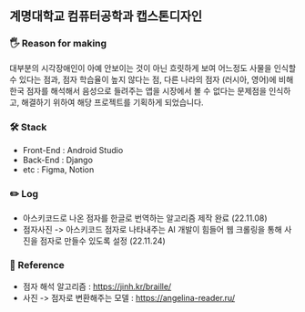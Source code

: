 ## 계명대학교 컴퓨터공학과 캡스톤디자인



### 🖐️ Reason for making

대부분의 시각장애인이 아예 안보이는 것이 아닌 흐릿하게 보여 어느정도 사물을 인식할 수 있다는 점과, 점자 학습율이 높지 않다는 점, 
다른 나라의 점자 (러시아, 영어)에 비해 한국 점자를 해석해서 음성으로 들려주는 앱을 시장에서 볼 수 없다는 문제점을 인식하고, 
해결하기 위하여 해당 프로젝트를 기획하게 되었습니다.

### 🛠️ Stack

- Front-End : Android Studio <br>
- Back-End : Django <br>
- etc : Figma, Notion


### ✏️ Log

- 아스키코드로 나온 점자를 한글로 번역하는 알고리즘 제작 완료 (22.11.08) <br>
- 점자사진 -> 아스키코드 점자로 나타내주는 AI 개발이 힘들어 웹 크롤링을 통해 사진을 점자로 만들수 있도록 설정 (22.11.24)


### 📖 Reference

- 점자 해석 알고리즘 : https://jinh.kr/braille/ <br>
- 사진 -> 점자로 변환해주는 모델 : https://angelina-reader.ru/
